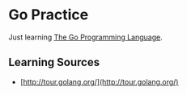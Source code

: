 Go Practice
==============

Just learning [The Go Programming Language](http://golang.org).

Learning Sources
-------------------
- [http://tour.golang.org/](http://tour.golang.org/)
